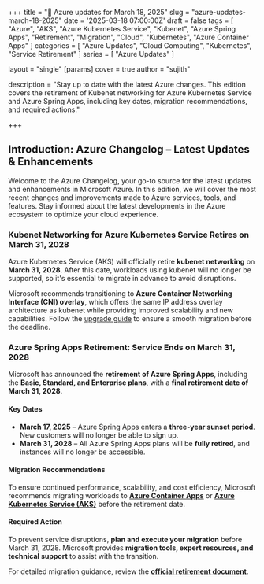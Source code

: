 +++
title = "🔄 Azure updates for March 18, 2025"
slug = "azure-updates-march-18-2025"
date = '2025-03-18 07:00:00Z'
draft = false
tags = [
  "Azure",
  "AKS",
  "Azure Kubernetes Service",
  "Kubenet",
  "Azure Spring Apps",
  "Retirement",
  "Migration",
  "Cloud",
  "Kubernetes",
  "Azure Container Apps"
]
categories = [
  "Azure Updates",
  "Cloud Computing",
  "Kubernetes",
  "Service Retirement"
]
series = [
  "Azure Updates"
]

layout = "single"
[params]
    cover = true
    author = "sujith"
    
description = "Stay up to date with the latest Azure changes. This edition covers the retirement of Kubenet networking for Azure Kubernetes Service and Azure Spring Apps, including key dates, migration recommendations, and required actions."

+++

## **Introduction: Azure Changelog – Latest Updates & Enhancements**  

Welcome to the Azure Changelog, your go-to source for the latest updates and enhancements in Microsoft Azure. In this edition, we will cover the most recent changes and improvements made to Azure services, tools, and features. Stay informed about the latest developments in the Azure ecosystem to optimize your cloud experience.

### Kubenet Networking for Azure Kubernetes Service Retires on March 31, 2028  

Azure Kubernetes Service (AKS) will officially retire **kubenet networking** on **March 31, 2028**. After this date, workloads using kubenet will no longer be supported, so it's essential to migrate in advance to avoid disruptions.  

Microsoft recommends transitioning to **Azure Container Networking Interface (CNI) overlay**, which offers the same IP address overlay architecture as kubenet while providing improved scalability and new capabilities. Follow the [upgrade guide](https://learn.microsoft.com/azure/aks/upgrade-aks-ipam-and-dataplane) to ensure a smooth migration before the deadline.

### Azure Spring Apps Retirement: Service Ends on March 31, 2028  

Microsoft has announced the **retirement of Azure Spring Apps**, including the **Basic, Standard, and Enterprise plans**, with a **final retirement date of March 31, 2028**.  

#### Key Dates  

- **March 17, 2025** – Azure Spring Apps enters a **three-year sunset period**. New customers will no longer be able to sign up.  
- **March 31, 2028** – All Azure Spring Apps plans will be **fully retired**, and instances will no longer be accessible.  

#### Migration Recommendations  

To ensure continued performance, scalability, and cost efficiency, Microsoft recommends migrating workloads to **[Azure Container Apps](https://azure.microsoft.com/en-us/products/container-apps/?msockid=2d9407b2d07368ad23631375d1ac693e)** or **[Azure Kubernetes Service (AKS)](https://azure.microsoft.com/en-us/products/kubernetes-service/)** before the retirement date.  

#### Required Action  

To prevent service disruptions, **plan and execute your migration** before March 31, 2028. Microsoft provides **migration tools, expert resources, and technical support** to assist with the transition.  

For detailed migration guidance, review the **[official retirement document](https://aka.ms/asaretirement)**.
